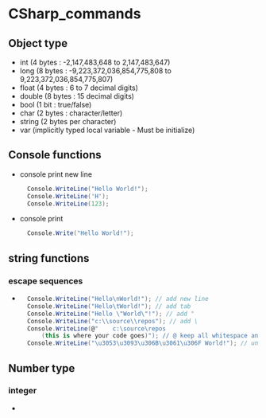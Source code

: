# CSharp_commands

## Object type
- int (4 bytes : -2,147,483,648 to 2,147,483,647)
- long (8 bytes : -9,223,372,036,854,775,808 to 9,223,372,036,854,775,807)
- float (4 bytes : 6 to 7 decimal digits)
- double (8 bytes : 15 decimal digits)
- bool (1 bit : true/false)
- char (2 bytes : character/letter)
- string (2 bytes per character)
- var (implicitly typed local variable - Must be initialize)

## Console functions
- console print new line
  ```c#
    Console.WriteLine("Hello World!");
    Console.WriteLine('H');
    Console.WriteLine(123);
  ```
- console print
  ```c#
    Console.Write("Hello World!");
  ```
## string functions
### escape sequences
- ```c#
    Console.WriteLine("Hello\nWorld!"); // add new line
    Console.WriteLine("Hello\tWorld!"); // add tab
    Console.WriteLine("Hello \"World\"!"); // add "
    Console.WriteLine("c:\\source\\repos"); // add \
    Console.WriteLine(@"    c:\source\repos    
        (this is where your code goes)"); // @ keep all whitespace and character without need of escape backslash
    Console.WriteLine("\u3053\u3093\u306B\u3061\u306F World!"); // unicode escape character
  ```

## Number type
### integer
- 
